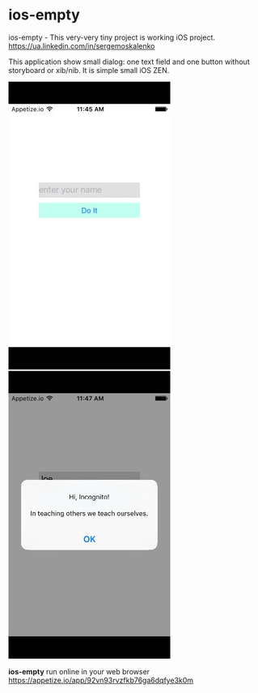 # ios-empty
ios-empty - This very-very tiny project is working iOS project.  https://ua.linkedin.com/in/sergemoskalenko

This application show small dialog: one text field and one button without storyboard or xib/nib.
It is simple small iOS ZEN.


![img2](https://github.com/sergemoskalenko/Tiny-crazy-small-projects-and-snippets/blob/master/ios-empty/ios-empty.jpg?raw=true)
![img3](https://github.com/sergemoskalenko/Tiny-crazy-small-projects-and-snippets/blob/master/ios-empty/ios-empty3.jpg?raw=true)

**ios-empty** run online in your web browser
https://appetize.io/app/92vn93rvzfkb76ga6dqfye3k0m

